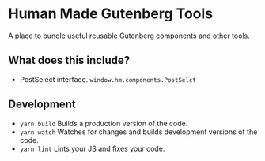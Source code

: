 Human Made Gutenberg Tools
==========================

A place to bundle useful reusable Gutenberg components and other tools.

## What does this include?

* PostSelect interface. `window.hm.components.PostSelct`

## Development

* `yarn build` Builds a production version of the code.
* `yarn watch` Watches for changes and builds development versions of the code.
* `yarn lint` Lints your JS and fixes your code.
